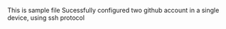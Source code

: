 This is sample file
Sucessfully configured two github account in a single device, using ssh protocol